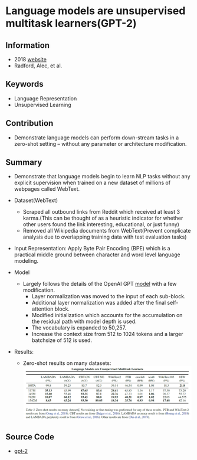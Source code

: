 # Language models are unsupervised multitask learners(GPT-2)
## Information
- 2018 [website](https://openai.com/blog/better-language-models/)
- Radford, Alec, et al.

## Keywords
- Language Representation
- Unsupervised Learning

## Contribution
- Demonstrate language models can perform down-stream tasks in a zero-shot setting – without any parameter or architecture modification.

## Summary
- Demonstrate that language models begin to learn NLP tasks without any explicit supervision when trained on a new dataset of millions of webpages called WebText.
- Dataset(WebText)
	- Scraped all outbound links from Reddit which received at least 3 karma.(This can be thought of as a heuristic indicator for whether other users found the link interesting, educational, or just funny)
	- Removed all Wikipedia documents from WebText(Prevent complicate analysis due to overlapping training data with test evaluation tasks)

- Input Representation:
	Apply Byte Pair Encoding (BPE) which is a practical middle ground between character and word level language modeling.

- Model 
	- Largely follows the details of the OpenAI GPT [model](Improving_Language_Understanding_by_Generative_Pre-Training.md) with a few modification.
		- Layer normalization was moved to the input of each sub-block.
		- Additional layer normalization was added after the final self-attention block.
		- Modified initialization which accounts for the accumulation on the residual path with model depth is used.
		- The vocabulary is expanded to 50,257.
		- Increase the context size from 512 to 1024 tokens and a larger batchsize of 512 is used.

- Results:
	- Zero-shot results on many datasets:
		![Zero-shot results on many datasets](pic/Language_models_are_unsupervised_multitask_learners.md_fig1.PNG)

## Source Code
- [gpt-2](https://github.com/openai/gpt-2)